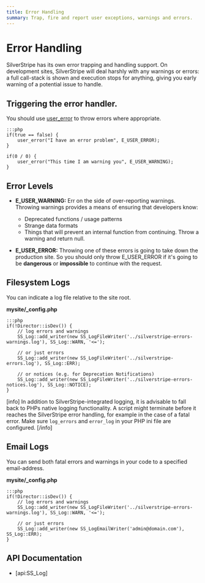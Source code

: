 ```yaml
---
title: Error Handling
summary: Trap, fire and report user exceptions, warnings and errors.
---
```

# Error Handling

SilverStripe has its own error trapping and handling support. On development sites, SilverStripe will deal harshly with 
any warnings or errors: a full call-stack is shown and execution stops for anything, giving you early warning of a 
potential issue to handle.

## Triggering the error handler.

You should use [user_error](http://www.php.net/user_error) to throw errors where appropriate.

	:::php
	if(true == false) {
		user_error("I have an error problem", E_USER_ERROR);
	}

	if(0 / 0) {
		user_error("This time I am warning you", E_USER_WARNING);
	}

## Error Levels

*  **E_USER_WARNING:** Err on the side of over-reporting warnings. Throwing warnings provides a means of ensuring that 
developers know:
    * Deprecated functions / usage patterns
    * Strange data formats
    * Things that will prevent an internal function from continuing.  Throw a warning and return null.

*  **E_USER_ERROR:** Throwing one of these errors is going to take down the production site.  So you should only throw
E_USER_ERROR if it's going to be **dangerous** or **impossible** to continue with the request.


## Filesystem Logs

You can indicate a log file relative to the site root.

**mysite/_config.php**

	:::php
	if(!Director::isDev()) {
		// log errors and warnings
		SS_Log::add_writer(new SS_LogFileWriter('../silverstripe-errors-warnings.log'), SS_Log::WARN, '<=');
		
		// or just errors
		SS_Log::add_writer(new SS_LogFileWriter('../silverstripe-errors.log'), SS_Log::ERR);
		
		// or notices (e.g. for Deprecation Notifications)
		SS_Log::add_writer(new SS_LogFileWriter('../silverstripe-errors-notices.log'), SS_Log::NOTICE);
	}

[info]
In addition to SilverStripe-integrated logging, it is advisable to fall back to PHPs native logging functionality. A
script might terminate before it reaches the SilverStripe error handling, for example in the case of a fatal error. Make
sure `log_errors` and `error_log` in your PHP ini file are configured.
[/info]

## Email Logs

You can send both fatal errors and warnings in your code to a specified email-address.

**mysite/_config.php**

	:::php
	if(!Director::isDev()) {
		// log errors and warnings
		SS_Log::add_writer(new SS_LogFileWriter('../silverstripe-errors-warnings.log'), SS_Log::WARN, '<=');

		// or just errors
		SS_Log::add_writer(new SS_LogEmailWriter('admin@domain.com'), SS_Log::ERR);
	}

## API Documentation

* [api:SS_Log]
